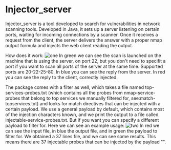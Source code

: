 # Injector_server
Injector_server is a tool developed to search for vulnerabilities in network scanning tools.
Developed in Java, it sets up a server listening on certain ports, waiting for incoming connections by a scanner.
Once it receives a request from the client, the server delivers the answer with a proper nmap output formula and injects the web client reading the output.

How does it work:
![one](https://user-images.githubusercontent.com/89973113/208695942-f899937f-13a0-4695-87f6-5fad4b411e25.png)
In green we can see the scan is launched on the machine that is using the server, on port 22, but you don't need to specifit a port 
if you want to scan all ports of the server at the same time. 
Supported ports are 20-22-25-80.
In blue you can see the reply from the server.
In red you can see the reply to the client, correctly injected.

The package comes with a filter as well, which takes a file named top-services-probes.txt (which contains all the probes from nmap-service-probes that belong to top services we manually filtered for, see:match-topservices.txt) and looks for match directives that can be injected with a certain payload. We use a general payload by default, which contains most of the injection characters known, and we print the output to a file called injectable-service-probes.txt. 
But if you want you can specify a different payload to filter for.
Here we can see an example usage: 
![two](https://user-images.githubusercontent.com/89973113/208699089-ebb2e6c7-7661-41af-b4c3-919e434188e2.png)
In red we can see the input file, in blue the output file, and in green the payload to filter for.
We obtained a 37 lines file, and we can see some results. This means there are 37 injectable probes that can be injected by the payload "<script>alert(1)</script>".

